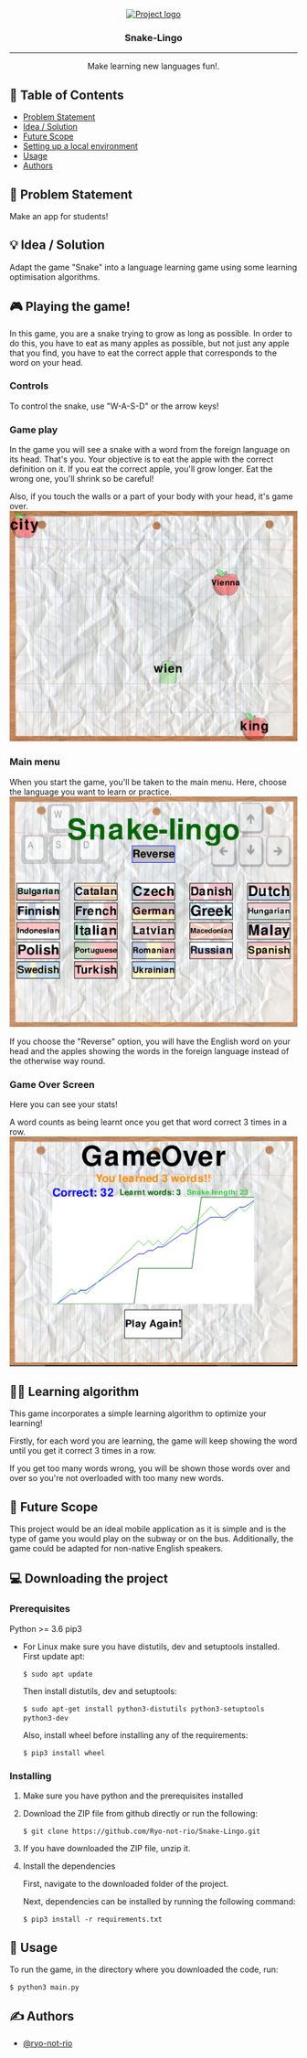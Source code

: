 <p align="center">
  <a href="" rel="noopener">
 <img src="https://i.imgur.com/AZ2iWek.png" alt="Project logo"></a>
</p>
<h3 align="center">Snake-Lingo</h3>

<div align="center">

</div>

---

<p align="center"> Make learning new languages fun!.
    <br> 
</p>

## 📝 Table of Contents

- [Problem Statement](#problem_statement)
- [Idea / Solution](#idea)
- [Future Scope](#future_scope)
- [Setting up a local environment](#getting_started)
- [Usage](#usage)
- [Authors](#authors)

## 🧐 Problem Statement <a name = "problem_statement"></a>

Make an app for students!

## 💡 Idea / Solution <a name = "idea"></a>

Adapt the game "Snake" into a language learning game using some learning optimisation algorithms.

## 🎮 Playing the game!
In this game, you are a snake trying to grow as long as possible. In order to do this,
you have to eat as many apples as possible, but not just any apple that you find,
you have to eat the correct apple that corresponds to the word on your head.

### Controls
To control the snake, use "W-A-S-D" or the arrow keys!

### Game play
In the game you will see a snake with a word from the foreign language on its head. That's you.
Your objective is to eat the apple with the correct definition on it.
If you eat the correct apple, you'll grow longer. Eat the wrong one, you'll shrink so be careful!

Also, if you touch the walls or a part of your body with your head, it's game over.
<img src="/images/game.PNG">

### Main menu
When you start the game, you'll be taken to the main menu.
Here, choose the language you want to learn or practice.
<img src="/images/menu.PNG">

If you choose the "Reverse" option, you will have the English word on your head and the apples showing 
the words in the foreign language instead of the otherwise way round.

### Game Over Screen
Here you can see your stats!

A word counts as being learnt once you get that word correct 3 times in a row.
<img src="/images/gameover.PNG">


## 👨‍💻 Learning algorithm
This game incorporates a simple learning algorithm to optimize your learning!

Firstly, for each word you are learning, the game will keep showing the word until
you get it correct 3 times in a row.

If you get too many words wrong, you will be shown those words over and over so you're
not overloaded with too many new words.


## 🚀 Future Scope <a name = "future_scope"></a>
This project would be an ideal mobile application as it is simple and is the type of game you would
play on the subway or on the bus.
Additionally, the game could be adapted for non-native English speakers.

## 💻 Downloading the project <a name = "getting_started"></a>

### Prerequisites
Python >= 3.6
pip3

* For Linux make sure you have distutils, dev and setuptools installed.
    First update apt:
    ```
    $ sudo apt update
    ```
    Then install distutils, dev and setuptools:
    ```
    $ sudo apt-get install python3-distutils python3-setuptools python3-dev
    ```
    Also, install wheel before installing any of the requirements:
    ```
    $ pip3 install wheel
    ```

### Installing
1. Make sure you have python and the prerequisites installed

2. Download the ZIP file from github directly or run the following:

    ```
    $ git clone https://github.com/Ryo-not-rio/Snake-Lingo.git
    ```

3. If you have downloaded the ZIP file, unzip it.

4. Install the dependencies

    First, navigate to the downloaded folder of the project.

    Next, dependencies can be installed by running the following command:
    ```
    $ pip3 install -r requirements.txt
    ```

## 🎈 Usage <a name="usage"></a>
To run the game, in the directory where you downloaded the code,
run:
```
$ python3 main.py
```

## ✍️ Authors <a name = "authors"></a>

- [@ryo-not-rio](https://github.com/ryo-not-rio)
